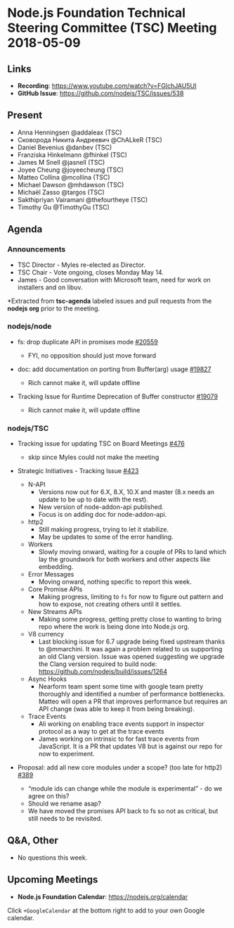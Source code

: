 # Node.js Foundation Technical Steering Committee (TSC) Meeting 2018-05-09

## Links

* **Recording**:  <https://www.youtube.com/watch?v=FGlchJAU5UI>
* **GitHub Issue**: <https://github.com/nodejs/TSC/issues/538>

## Present

* Anna Henningsen @addaleax (TSC)
* Сковорода Никита Андреевич @ChALkeR (TSC)
* Daniel Bevenius @danbev (TSC)
* Franziska Hinkelmann @fhinkel (TSC)
* James M Snell @jasnell (TSC)
* Joyee Cheung @joyeecheung (TSC)
* Matteo Collina @mcollina (TSC)
* Michael Dawson @mhdawson (TSC)
* Michaël Zasso @targos (TSC)
* Sakthipriyan Vairamani @thefourtheye (TSC)
* Timothy Gu @TimothyGu (TSC)

## Agenda

### Announcements

* TSC Director - Myles re-elected as Director.
* TSC Chair - Vote ongoing, closes Monday May 14.
* James - Good conversation with Microsoft team, need for work on installers and on libuv.

\*Extracted from **tsc-agenda** labeled issues and pull requests from the **nodejs org** prior to the meeting.

### nodejs/node

* fs: drop duplicate API in promises mode [#20559](https://github.com/nodejs/node/pull/20559)
  * FYI, no opposition should just move forward

* doc: add documentation on porting from Buffer(arg) usage [#19827](https://github.com/nodejs/node/issues/19827)
  * Rich cannot make it, will update offline

* Tracking Issue for Runtime Deprecation of Buffer constructor [#19079](https://github.com/nodejs/node/issues/19079)
  * Rich cannot make it, will update offline

### nodejs/TSC

* Tracking issue for updating TSC on Board Meetings [#476](https://github.com/nodejs/TSC/issues/476)
  * skip since Myles could not make the meeting

* Strategic Initiatives - Tracking Issue [#423](https://github.com/nodejs/TSC/issues/423)
  * N-API
    * Versions now out for 6.X, 8.X, 10.X and master (8.x needs an update to be up to date with the rest).
    * New version of node-addon-api published.
    * Focus is on adding doc for node-addon-api.
  * http2
    * Still making progress, trying to let it stabilize.
    * May be updates to some of the error handling.
  * Workers
    * Slowly moving onward, waiting for a couple of PRs to land which lay the groundwork
      for both workers and other aspects like embedding.
  * Error Messages
    * Moving onward, nothing specific to report this week.
  * Core Promise APIs
    * Making progress, limiting to `fs` for now to figure out pattern and how to expose, not creating
      others until it settles.
  * New Streams APIs
    * Making some progress, getting pretty close to wanting to bring repo where the work is being
      done into Node.js org.
  * V8 currency
    * Last blocking issue for 6.7 upgrade being fixed upstream thanks to @mmarchini. It was again
      a problem related to us supporting an old Clang version. Issue was opened suggesting we
      upgrade the Clang version required to build node: <https://github.com/nodejs/build/issues/1264>
  * Async Hooks
    * Nearform team spent some time with google team pretty thoroughly and identified a number
      of performance bottlenecks. Matteo will open a PR that improves performance but requires
      an API change (was able to keep it from being breaking).
  * Trace Events
    * Ali working on enabling trace events support in inspector protocol as a way to get
      at the trace events
    * James working on intrinsic to for fast trace events from JavaScript. It is a PR that
      updates V8 but is against our repo for now to experiment.

* Proposal: add all new core modules under a scope? (too late for http2) [#389](https://github.com/nodejs/TSC/issues/389)
  * “module ids can change while the module is experimental” - do we agree on this?
  * Should we rename asap?
  * We have moved the promises API back to fs so not as critical, but still needs to be
    revisited.

## Q\&A, Other

* No questions this week.

## Upcoming Meetings

* **Node.js Foundation Calendar**: <https://nodejs.org/calendar>

Click `+GoogleCalendar` at the bottom right to add to your own Google calendar.

